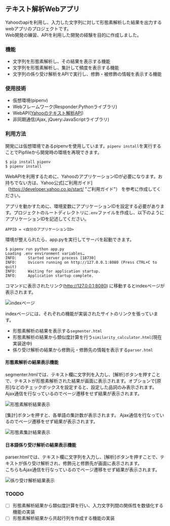 ## テキスト解析Webアプリ

Yahooのapiを利用し、入力した文字列に対して形態素解析した結果を出力するwebアプリのプロジェクトです。  
Web開発の練習、APIを利用した開発の経験を目的に作成しました。  

### 機能

- 文字列を形態素解析し、その結果を表示する機能
- 文字列を形態素解析し、集計して頻度を表示する機能
- 文字列の係り受け解析をAPIで実行し、修飾・被修飾の情報を表示する機能

### 使用技術

- 仮想環境(pipenv)
- Webフレームワーク(Responder:Pythonライブラリ)
- WebAPI([Yahooのテキスト解析API](https://developer.yahoo.co.jp/webapi/jlp/ "Yahooのテキスト解析API"))
- 非同期通信(Ajax, jQuery:JavaScriptライブラリ)

### 利用方法

開発には仮想環境であるpipenvを使用しています。`pipenv install`を実行することでPipfileから開発時の環境を再現できます。

```Bash:pipenvのインストールと環境の再現
$ pip install pipenv
$ pipenv install
```

WebAPIを利用するために、YahooのアプリケーションIDが必要になります。お持ちでない方は、Yahoo公式[ご利用ガイド]（https://developer.yahoo.co.jp/start/ "ご利用ガイド"） を参考に作成してください。

アプリを動かすために、環境変数にアプリケーションIDを設定する必要があります。プロジェクトのルートディレクトリに`.env`ファイルを作成し、以下のようにアプリケーションIDを記述してください。

```:.env
APPID = <自分のアプリケーションID>
```

環境が整えられたら、app.pyを実行してサーバを起動できます。

```Bash:簡易サーバ起動
$ pipenv run python app.py
Loading .env environment variables…
INFO:     Started server process [18730]
INFO:     Uvicorn running on http://127.0.0.1:8080 (Press CTRL+C to quit)
INFO:     Waiting for application startup.
INFO:     Application startup complete.
```

コマンドに表示されたリンク(http://127.0.0.1:8080) に移動するとindexページが表示されます。

![indexページ](https://user-images.githubusercontent.com/67271461/87156305-72fb3d80-c2f7-11ea-93f2-47ba2877cbcd.png)

indexページには、それぞれの機能が実装されたサイトのリンクを張っています。
- 形態素解析の結果を表示する`segmenter.html`
- 形態素解析の結果から類似度計算を行う`similarity_calculator.html`(現在実装途中)
- 係り受け解析の結果から修飾元・修飾先の情報を表示する`parser.html`

#### 形態素解析の結果表示機能

segmenter.htmlでは、テキスト欄に文字列を入力し、\[解析\]ボタンを押すことで、テキストが形態素解析された結果が画面に表示されます。オプションで\[原形\]などのチェックボックスを設定すると、設定した品詞のみ表示されます。  
Ajax通信を行なっているのでページ遷移をせず結果が表示されます。

![形態素解析結果表示](https://user-images.githubusercontent.com/67271461/87157117-b0ac9600-c2f8-11ea-9634-509e4f5270d3.png)

\[集計\]ボタンを押すと、各単語の集計数が表示されます。 
Ajax通信を行なっているのでページ遷移をせず結果が表示されます。

![形態素集計結果表示](https://user-images.githubusercontent.com/67271461/87158317-822fba80-c2fa-11ea-87f7-c18e4a7a5d09.png)

#### 日本語係り受け解析の結果表示機能

parser.htmlでは、テキスト欄に文字列を入力し、\[解析\]ボタンを押すことで、テキストが係り受け解析され、修飾元と修飾先が画面に表示されます。  
こちらもAjax通信を行なっているのでページ遷移をせず結果が表示されます。

![係り受け解析結果表示](https://user-images.githubusercontent.com/67271461/87157657-88716700-c2f9-11ea-94f0-76c464223735.png)

### TO0DO
- [ ] 形態素解析結果から類似度計算を行い、入力文字列間の関係性を数値化する機能の実装
- [ ] 形態素解析結果から共起行列を作成する機能の実装
